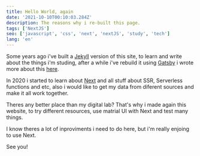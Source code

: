 ```yaml
---
title: Hello World, again
date: '2021-10-10T00:10:03.284Z'
description: The reasons why i re-built this page.
tags: ['NextJS']
seo: ['javascript', 'css', 'next', 'nextJS', 'study', 'tech']
lang: 'en'
---
```


Some years ago i've built a [Jekyll](https://jekyllrb.com/) version of this site, to learn and write about the things i'm studing, after a while i've rebuild it using [Gatsby](https://www.gatsbyjs.com/) i wrote more about this [here](https://www.gianw.com/posts/hello-world).

In 2020 i started to learn about [Next](https://nextjs.org/) and all stuff about SSR, Serverless functions and etc, also i would like to get my data from diferent sources and make it all work together.

Theres any better place than my digital lab? That's why i made again this website, to try different resources, use matrial UI with Next and test many things.

I know theres a lot of inproviments i need to do here, but i'm really enjoing to use Next.

See you!

